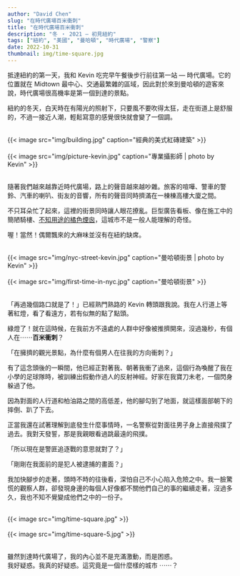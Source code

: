```yaml
---
author: "David Chen"
slug: "在時代廣場百米衝刺"
title: "在時代廣場百米衝刺"
description: "冬 ・ 2021 — 初見紐約"
tags: ["紐約", "美國", "曼哈頓", "時代廣場", "警察"]
date: 2022-10-31
thumbnail: img/time-square.jpg
---
```

抵達紐約的第一天，我和 Kevin 吃完早午餐後步行前往第一站 — 時代廣場。它的位置就在 Midtown 最中心、交通最繁雜的區域，因此對於來到曼哈頓的遊客來說，時代廣場很高機率是第一個到達的景點。

紐約的冬天，白天時在有陽光的照射下，只要風不要吹得太狂，走在街道上是舒服的，不過一接近人潮，輕鬆寫意的感覺很快就會變了一個調。

<br>

<div class="col-sm-12 col-md-8 mx-auto">
{{< image src="img/building.jpg" caption="經典的美式紅磚建築" >}}
</div>

<br>

<div class="col-sm-12 col-md-8 mx-auto">
{{< image src="img/picture-kevin.jpg" caption="專業攝影師 | photo by Kevin" >}}
</div>

<br>

隨著我們越來越靠近時代廣場，路上的聲音越來越吵雜。旅客的喧嘩、警車的警鈴、汽車的喇叭、街友的音響，所有的聲音同時擠滿在一棟棟高樓大廈之間。

不只耳朵忙了起來，這裡的街景同時讓人眼花撩亂。巨型廣告看板、像在施工中的簡陋騎樓、[不知用途的橘色煙囪](https://davidchen.world/blog/%E7%B4%90%E7%B4%84%E5%A4%A7%E7%85%99%E5%9B%AA/)，這城市不是一般人能理解的奇怪。

喔！當然！偶爾飄來的大麻味並沒有在紐約缺席。

<br>

<div class="col-sm-12 col-md-8 mx-auto">
{{< image src="img/nyc-street-kevin.jpg" caption="曼哈頓街景 | photo by Kevin" >}}
</div>

<br>

<div class="col-sm-12 col-md-8 mx-auto">
{{< image src="img/first-time-in-nyc.jpg" caption="曼哈頓街景" >}}
</div>

<br>

「再過幾個路口就是了！」已經熟門熟路的 Kevin 轉頭跟我說。我在人行道上等著紅燈，看了看遠方，若有似無的點了點頭。

綠燈了！就在這時候，在我前方不遠處的人群中好像被推擠開來，沒過幾秒，有個人在⋯⋯**百米衝刺**？

「在擁擠的觀光景點，為什麼有個男人在往我的方向衝刺？」

有了這念頭後的一瞬間，他已經正對著我、朝著我衝了過來，這個行為喚醒了我在小學的足球隊時，被訓練出假動作過人的反射神經。好家在我寶刀未老，一個閃身躲過了他。

因為對面的人行道和柏油路之間的高低差，他的腳勾到了地面，就這樣面部朝下的摔倒、趴了下去。

正當我還在試著理解到底發生什麼事情時，一名警察從對面往男子身上直接飛撲了過去。我對天發誓，那是我親眼看過跳最遠的飛撲。

「所以現在是警匪追逐戰的意思就對了？」

「剛剛在我面前的是犯人被逮捕的畫面？」

我加快腳步的走著，頭時不時的往後看，深怕自己不小心陷入危險之中。我一臉驚慌的觀察人群，卻發現身邊的每個人好像都不關他們自己的事的繼續走著，沒過多久，我也不知不覺變成他們之中的一份子。

<br>

<div class="col-sm-12 col-md-8 mx-auto">
{{< image src="img/time-square.jpg" >}}
</div>

<br>

<div class="col-sm-12 col-md-8 mx-auto">
{{< image src="img/time-square-5.jpg" >}}
</div>

<br>

雖然到達時代廣場了，我的內心並不是充滿激動，而是困惑。\
我好疑惑。我真的好疑惑。這究竟是一個什麼樣的城市 ⋯⋯？